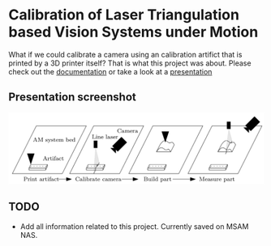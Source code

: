 # Calibration of Laser Triangulation based Vision Systems under Motion

What if we could calibrate a camera using an calibration artifict that is 
printed by a 3D printer itself? That is what this project was about. Please check
out the [documentation](https://github.com/gijsvanhoutum/camo/blob/master/report/0872274-CalibrationOfLaserTriangulationBasedVisionSystemsUnderMotion.pdf) 
or take a look at a [presentation](https://github.com/gijsvanhoutum/camo/blob/master/report/0872274-CalibrationOfLaserTriangulationBasedVisionSystemsUnderMotion.pdf) 

## Presentation screenshot

<img src="https://github.com/gijsvanhoutum/camo/blob/master/icons/self_calibration.png?raw=true">


## TODO

- Add all information related to this project. Currently saved on MSAM NAS.